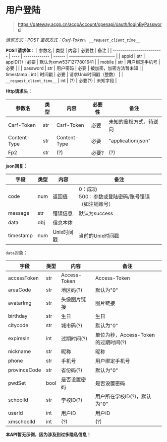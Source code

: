 # 用户登陆

> <https://gateway.acgo.cn/acgoAccount/openapi/oauth/loginByPassword>

*请求方式：POST*
*鉴权方式：Csrf-Token、`__request_client_time__`*

**POST请求体：**
| 参数名                    | 类型 | 内容            | 必要性  | 备注                   |
| ------------------------- | ---- | ------------- | ------ | ----------------------- |
| appid                     | str  | appID(?)      | 必要    | 默认为xmw5371277801641  |
| mobile                    | str  | 用户绑定手机号 | 必要    |                         |
| password                  | str  | 用户密码      | 必要    | 被加密，加密方法暂未知    |
| timestamp                 | int  | 时间戳        | 必要    | 请求Unix时间戳（整数）    |
| `__request_client_time__` | int  | (?)          | 必要(?)  | 未知字段                |

**Http请求头：**

| 参数名           | 类型 | 内容        | 必要性 | 备注                                 |
| --------------- | ---- | ----------  | ------ | ----------------------------------- |
| Csrf-Token      | str  | Csrf-Token  | 必要   | 未知的鉴权方式，待逆向                |
| Content-Type    | str  | Content-Type | 必要   | "application/json"                 |
| Fp2             | str  | (?)         | 必要?  | (?)                                 |


**json回复：**

| 字段      | 类型  | 内容     | 备注                                                           |
| --------- | ---- | -------- | ------------------------------------------------------------- |
| code      | num  | 返回值    | 0：成功<br />500：参数或登陆密码/账号错误（如注销账号）           |
| message   | str  | 错误信息  | 默认为success                                                  |
| data      | obj  | 信息本体   |                                                              |
| timestamp | num  | Unix时间戳 |  当前的Unix时间戳                                             |

`data`对象：

| 字段             | 类型 | 内容              | 备注                                                         |
| --------------- | ---- | ----------------- | ------------------------------------------------------------ |
| accessToken     | str  | Access-Token      | Access-Token                                                 |
| areaCode        | str  | 地区码(?)          | 默认为"0"                                                    |
| avatarImg       | str  | 头像图片链接       | 图片链接                                                      |
| birthday        | str  | 生日              | 生日                                                          |
| citycode        | str  | 城市码(?)          | 默认为"0"                                                    |
| expiresIn       | int  | 过期时间(?)       | 单位为秒，Access-Token的过期时间(?)                             |
| nickname        | str  | 昵称              | 昵称                                                          |
| phone           | str  | 手机号            | 用户绑定手机号                                                 |
| provinceCode    | str  | 省份码(?)          | 默认为"0"                                                    |
| pwdSet          | bool | 是否设置密码       | 是否设置密码                                                  |
| schoolId        | str  | 学校ID(?)         | 用户所在学校ID(?)，默认为"0"                                   |
| userId          | int  | 用户ID            | 用户ID                                                        |
| xmschoolId      | int  | (?)               | (?)                                                          |


**本API暂无示例，因为涉及到过多隐私信息！**
